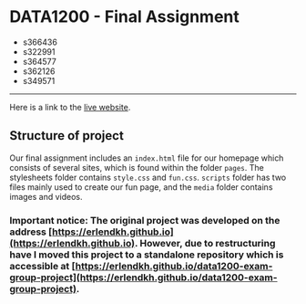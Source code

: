 # DATA1200 - Final Assignment

- s366436
- s322991
- s364577
- s362126
- s349571

---

Here is a link to the [live website](https://erlendkh.github.io/data1200-exam-group-project).

## Structure of project

Our final assignment includes an `index.html` file for our homepage which consists of several sites, which is found within the folder `pages`. The stylesheets folder contains `style.css`  and `fun.css`. `scripts` folder has two files mainly used to create our fun page, and the `media` folder contains images and videos.



### Important notice: The original project was developed on the address [https://erlendkh.github.io](https://erlendkh.github.io). However, due to restructuring have I moved this project to a standalone repository which is accessible at [https://erlendkh.github.io/data1200-exam-group-project](https://erlendkh.github.io/data1200-exam-group-project).
